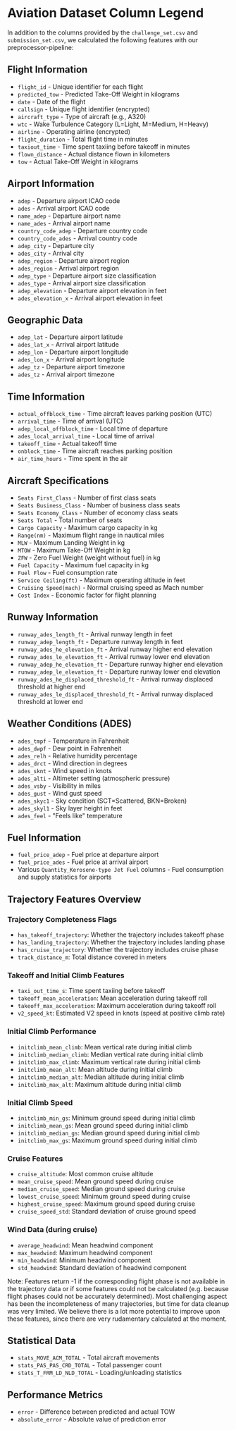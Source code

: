 # Aviation Dataset Column Legend

In addition to the columns provided by the `challenge_set.csv` and `submission_set.csv`, we calculated the following features with our preprocessor-pipeline:

## Flight Information
- `flight_id` - Unique identifier for each flight
- `predicted_tow` - Predicted Take-Off Weight in kilograms
- `date` - Date of the flight
- `callsign` - Unique flight identifier (encrypted)
- `aircraft_type` - Type of aircraft (e.g., A320)
- `wtc` - Wake Turbulence Category (L=Light, M=Medium, H=Heavy)
- `airline` - Operating airline (encrypted)
- `flight_duration` - Total flight time in minutes
- `taxiout_time` - Time spent taxiing before takeoff in minutes
- `flown_distance` - Actual distance flown in kilometers
- `tow` - Actual Take-Off Weight in kilograms

## Airport Information
- `adep` - Departure airport ICAO code
- `ades` - Arrival airport ICAO code
- `name_adep` - Departure airport name
- `name_ades` - Arrival airport name
- `country_code_adep` - Departure country code
- `country_code_ades` - Arrival country code
- `adep_city` - Departure city
- `ades_city` - Arrival city
- `adep_region` - Departure airport region
- `ades_region` - Arrival airport region
- `adep_type` - Departure airport size classification
- `ades_type` - Arrival airport size classification
- `adep_elevation` - Departure airport elevation in feet
- `ades_elevation_x` - Arrival airport elevation in feet

## Geographic Data
- `adep_lat` - Departure airport latitude
- `ades_lat_x` - Arrival airport latitude
- `adep_lon` - Departure airport longitude
- `ades_lon_x` - Arrival airport longitude
- `adep_tz` - Departure airport timezone
- `ades_tz` - Arrival airport timezone

## Time Information
- `actual_offblock_time` - Time aircraft leaves parking position (UTC)
- `arrival_time` - Time of arrival (UTC)
- `adep_local_offblock_time` - Local time of departure
- `ades_local_arrival_time` - Local time of arrival
- `takeoff_time` - Actual takeoff time
- `onblock_time` - Time aircraft reaches parking position
- `air_time_hours` - Time spent in the air

## Aircraft Specifications
- `Seats First_Class` - Number of first class seats
- `Seats Business_Class` - Number of business class seats
- `Seats Economy_Class` - Number of economy class seats
- `Seats Total` - Total number of seats
- `Cargo Capacity` - Maximum cargo capacity in kg
- `Range(nm)` - Maximum flight range in nautical miles
- `MLW` - Maximum Landing Weight in kg
- `MTOW` - Maximum Take-Off Weight in kg
- `ZFW` - Zero Fuel Weight (weight without fuel) in kg
- `Fuel Capacity` - Maximum fuel capacity in kg
- `Fuel Flow` - Fuel consumption rate
- `Service Ceiling(ft)` - Maximum operating altitude in feet
- `Cruising Speed(mach)` - Normal cruising speed as Mach number
- `Cost Index` - Economic factor for flight planning

## Runway Information
- `runway_ades_length_ft` - Arrival runway length in feet
- `runway_adep_length_ft` - Departure runway length in feet
- `runway_ades_he_elevation_ft` - Arrival runway higher end elevation
- `runway_ades_le_elevation_ft` - Arrival runway lower end elevation
- `runway_adep_he_elevation_ft` - Departure runway higher end elevation
- `runway_adep_le_elevation_ft` - Departure runway lower end elevation
- `runway_ades_he_displaced_threshold_ft` - Arrival runway displaced threshold at higher end
- `runway_ades_le_displaced_threshold_ft` - Arrival runway displaced threshold at lower end

## Weather Conditions (ADES)
- `ades_tmpf` - Temperature in Fahrenheit
- `ades_dwpf` - Dew point in Fahrenheit
- `ades_relh` - Relative humidity percentage
- `ades_drct` - Wind direction in degrees
- `ades_sknt` - Wind speed in knots
- `ades_alti` - Altimeter setting (atmospheric pressure)
- `ades_vsby` - Visibility in miles
- `ades_gust` - Wind gust speed
- `ades_skyc1` - Sky condition (SCT=Scattered, BKN=Broken)
- `ades_skyl1` - Sky layer height in feet
- `ades_feel` - "Feels like" temperature

## Fuel Information
- `fuel_price_adep` - Fuel price at departure airport
- `fuel_price_ades` - Fuel price at arrival airport
- Various `Quantity_Kerosene-type Jet Fuel` columns - Fuel consumption and supply statistics for airports

## Trajectory Features Overview

### Trajectory Completeness Flags
- `has_takeoff_trajectory`: Whether the trajectory includes takeoff phase
- `has_landing_trajectory`: Whether the trajectory includes landing phase
- `has_cruise_trajectory`: Whether the trajectory includes cruise phase
- `track_distance_m`: Total distance covered in meters

### Takeoff and Initial Climb Features
- `taxi_out_time_s`: Time spent taxiing before takeoff
- `takeoff_mean_acceleration`: Mean acceleration during takeoff roll
- `takeoff_max_acceleration`: Maximum acceleration during takeoff roll
- `v2_speed_kt`: Estimated V2 speed in knots (speed at positive climb rate)

### Initial Climb Performance
- `initclimb_mean_climb`: Mean vertical rate during initial climb
- `initclimb_median_climb`: Median vertical rate during initial climb
- `initclimb_max_climb`: Maximum vertical rate during initial climb
- `initclimb_mean_alt`: Mean altitude during initial climb
- `initclimb_median_alt`: Median altitude during initial climb
- `initclimb_max_alt`: Maximum altitude during initial climb

### Initial Climb Speed
- `initclimb_min_gs`: Minimum ground speed during initial climb
- `initclimb_mean_gs`: Mean ground speed during initial climb
- `initclimb_median_gs`: Median ground speed during initial climb
- `initclimb_max_gs`: Maximum ground speed during initial climb

### Cruise Features
- `cruise_altitude`: Most common cruise altitude
- `mean_cruise_speed`: Mean ground speed during cruise
- `median_cruise_speed`: Median ground speed during cruise
- `lowest_cruise_speed`: Minimum ground speed during cruise
- `highest_cruise_speed`: Maximum ground speed during cruise
- `cruise_speed_std`: Standard deviation of cruise ground speed

### Wind Data (during cruise)
- `average_headwind`: Mean headwind component
- `max_headwind`: Maximum headwind component
- `min_headwind`: Minimum headwind component
- `std_headwind`: Standard deviation of headwind component

Note: Features return -1 if the corresponding flight phase is not available in the trajectory data or if some features could not be calculated (e.g. because flight phases could not be accurately determined).
Most challenging aspect has been the incompleteness of many trajectories, but time for data cleanup was very limited. We believe there is a lot more potential to improve upon these features, since there are very rudamentary calculated at the moment.

## Statistical Data
- `stats_MOVE_ACM_TOTAL` - Total aircraft movements
- `stats_PAS_PAS_CRD_TOTAL` - Total passenger count
- `stats_T_FRM_LD_NLD_TOTAL` - Loading/unloading statistics

## Performance Metrics
- `error` - Difference between predicted and actual TOW
- `absolute_error` - Absolute value of prediction error

